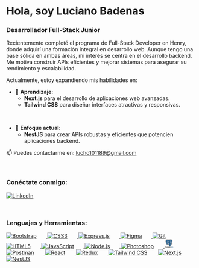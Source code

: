 <h1>Hola, soy Luciano Badenas</h1>
<h3>Desarrollador Full-Stack Junior</h3>

<p>Recientemente completé el programa de Full-Stack Developer en Henry, donde adquirí una formación integral en desarrollo web. Aunque tengo una base sólida en ambas áreas, mi interés se centra en el desarrollo backend. Me motiva construir APIs eficientes y mejorar sistemas para asegurar su rendimiento y escalabilidad.</p>

<p>Actualmente, estoy expandiendo mis habilidades en:</p>
<ul>
  <li>🌱 <strong>Aprendizaje:</strong>
    <ul>
      <li><strong>Next.js</strong> para el desarrollo de aplicaciones web avanzadas.</li>
      <li><strong>Tailwind CSS</strong> para diseñar interfaces atractivas y responsivas.</li>
    </ul>
  </li>
</ul>

<br> <!-- Salto de línea para espacio adicional -->

<ul>
  <li>🔭 <strong>Enfoque actual:</strong>
    <ul>
      <li><strong>NestJS</strong> para crear APIs robustas y eficientes que potencien aplicaciones backend.</li>
    </ul>
  </li>
</ul>

<p>📫 Puedes contactarme en: <a href="mailto:lucho101189@gmail.com">lucho101189@gmail.com</a></p>

<br> <!-- Salto de línea -->

<h3>Conéctate conmigo:</h3>
<p>
  <a href="https://www.linkedin.com/in/luciano-badenas/" target="_blank">
    <img src="https://img.icons8.com/color/48/000000/linkedin.png" alt="LinkedIn" width="48" height="48" style="margin-right: 25px;"/>
  </a>
</p>

<br> <!-- Salto de línea -->

<h3>Lenguajes y Herramientas:</h3>
<p>
  <a href="https://getbootstrap.com" target="_blank">
    <img src="https://img.icons8.com/color/48/000000/bootstrap.png" alt="Bootstrap" width="24" height="24" style="margin-right: 25px;"/>
  </a>
  <a href="https://www.w3schools.com/css/" target="_blank">
    <img src="https://img.icons8.com/color/48/000000/css3.png" alt="CSS3" width="24" height="24" style="margin-right: 25px;"/>
  </a>
  <a href="https://expressjs.com" target="_blank">
    <img src="https://img.icons8.com/color/48/000000/express.png" alt="Express.js" width="24" height="24" style="margin-right: 25px;"/>
  </a>
  <a href="https://www.figma.com/" target="_blank">
    <img src="https://img.icons8.com/color/48/000000/figma.png" alt="Figma" width="24" height="24" style="margin-right: 25px;"/>
  </a>
  <a href="https://git-scm.com/" target="_blank">
    <img src="https://img.icons8.com/color/48/000000/git.png" alt="Git" width="24" height="24" style="margin-right: 25px;"/>
  </a>
  <a href="https://www.w3.org/html/" target="_blank">
    <img src="https://img.icons8.com/color/48/000000/html-5.png" alt="HTML5" width="24" height="24" style="margin-right: 25px;"/>
  </a>
  <a href="https://developer.mozilla.org/en-US/docs/Web/JavaScript" target="_blank">
    <img src="https://img.icons8.com/color/48/000000/javascript.png" alt="JavaScript" width="24" height="24" style="margin-right: 25px;"/>
  </a>
  <a href="https://nodejs.org" target="_blank">
    <img src="https://img.icons8.com/color/48/000000/nodejs.png" alt="Node.js" width="24" height="24" style="margin-right: 25px;"/>
  </a>
  <a href="https://www.photoshop.com/en" target="_blank">
    <img src="https://img.icons8.com/color/48/000000/adobe-photoshop.png" alt="Photoshop" width="24" height="24" style="margin-right: 25px;"/>
  </a>
  <a href="https://www.postgresql.org" target="_blank">
    <img src="https://raw.githubusercontent.com/devicons/devicon/master/icons/postgresql/postgresql-original-wordmark.svg" alt="PostgreSQL" width="24" height="24" style="margin-right: 25px;"/>
  </a>
  <a href="https://postman.com" target="_blank">
    <img src="https://img.icons8.com/color/48/000000/postman.png" alt="Postman" width="24" height="24" style="margin-right: 25px;"/>
  </a>
  <a href="https://reactjs.org/" target="_blank">
    <img src="https://img.icons8.com/color/48/000000/react-native.png" alt="React" width="24" height="24" style="margin-right: 25px;"/>
  </a>
  <a href="https://redux.js.org" target="_blank">
    <img src="https://img.icons8.com/color/48/000000/redux.png" alt="Redux" width="24" height="24" style="margin-right: 25px;"/>
  </a>
  <a href="https://tailwindcss.com/" target="_blank">
    <img src="https://img.icons8.com/color/48/000000/tailwindcss.png" alt="Tailwind CSS" width="24" height="24" style="margin-right: 25px;"/>
  </a>
  <a href="https://nextjs.org" target="_blank">
    <img src="https://img.icons8.com/color/48/000000/nextjs.png" alt="Next.js" width="24" height="24" style="margin-right: 25px;"/>
  </a>
  <a href="https://nestjs.com" target="_blank">
    <img src="https://img.icons8.com/color/48/000000/nestjs.png" alt="NestJS" width="24" height="24" style="margin-right: 25px;"/>
  </a>
</p>





